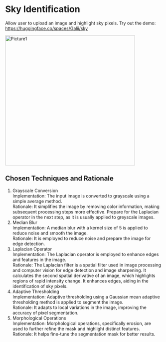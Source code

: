 # Sky Identification
  Allow user to upload an image and highlight sky pixels. Try out the demo: https://huggingface.co/spaces/Galii/sky
  
<img width="416" alt="Picture1" src="https://github.com/jiayiwen23/Sky-Identification/assets/133088295/b9911fb1-d650-452f-b8af-12e7a303dc0e">

## Chosen Techniques and Rationale
1. Grayscale Conversion  
  Implementation: The input image is converted to grayscale using a simple average method.  
  Rationale: It simplifies the image by removing color information, making subsequent processing steps more effective. Prepare for the Laplacian operator in the next step, as it is usually applied to greyscale images.
3. Median Blur  
  Implementation: A median blur with a kernel size of 5 is applied to reduce noise and smooth the image.  
  Rationale: It is employed to reduce noise and prepare the image for edge detection.
4. Laplacian Operator  
  Implementation: The Laplacian operator is employed to enhance edges and features in the image.  
  Rationale: The Laplacian filter is a spatial filter used in image processing and computer vision for edge detection and image sharpening. It calculates the second spatial derivative of an image, which highlights regions of rapid intensity change. It enhances edges, aiding in the identification of sky pixels.
5. Adaptive Thresholding  
  Implementation: Adaptive thresholding using a Gaussian mean adaptive thresholding method is applied to segment the image.  
  Rationale: It adapts to local variations in the image, improving the accuracy of pixel segmentation.
6. Morphological Operations  
  Implementation: Morphological operations, specifically erosion, are used to further refine the mask and highlight distinct features.  
  Rationale: It helps fine-tune the segmentation mask for better results.



